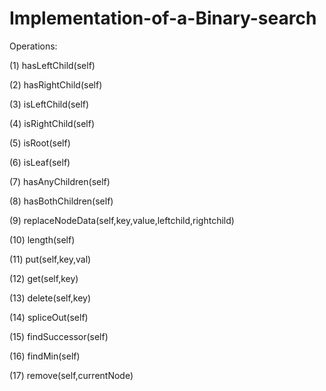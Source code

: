 # Implementation-of-a-Binary-search

Operations:

(1) hasLeftChild(self)

(2) hasRightChild(self)

(3) isLeftChild(self)

(4) isRightChild(self)

(5) isRoot(self)

(6) isLeaf(self)

(7) hasAnyChildren(self)

(8) hasBothChildren(self)

(9) replaceNodeData(self,key,value,leftchild,rightchild)

(10) length(self)

(11) put(self,key,val)

(12) get(self,key)

(13) delete(self,key)    

(14) spliceOut(self) 

(15) findSuccessor(self)

(16) findMin(self)  

(17) remove(self,currentNode)
